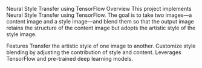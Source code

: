Neural Style Transfer using TensorFlow
Overview
This project implements Neural Style Transfer using TensorFlow. The goal is to take two images—a content image and a style image—and blend them so that the output image retains the structure of the content image but adopts the artistic style of the style image.

Features
Transfer the artistic style of one image to another.
Customize style blending by adjusting the contribution of style and content.
Leverages TensorFlow and pre-trained deep learning models.
